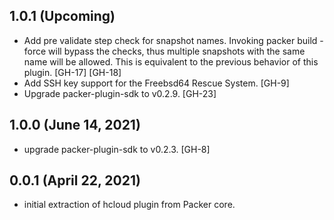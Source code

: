 ## 1.0.1 (Upcoming)

* Add pre validate step check for snapshot names. Invoking packer build -force
    will bypass the checks, thus multiple snapshots with the same name will be
    allowed. This is equivalent to the previous behavior of this plugin.
    [GH-17] [GH-18]
* Add SSH key support for the Freebsd64 Rescue System. [GH-9]
* Upgrade packer-plugin-sdk to v0.2.9. [GH-23]

## 1.0.0 (June 14, 2021)
* upgrade packer-plugin-sdk to v0.2.3. [GH-8]

## 0.0.1 (April 22, 2021)
* initial extraction of hcloud plugin from Packer core.
